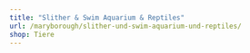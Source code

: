 ```yaml
---
title: "Slither & Swim Aquarium & Reptiles"
url: /maryborough/slither-und-swim-aquarium-und-reptiles/
shop: Tiere
---
```

